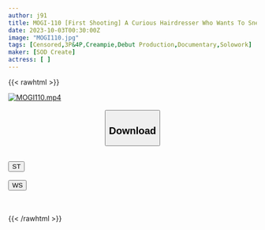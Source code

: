 ```yaml
---
author: j91
title: MOGI-110 [First Shooting] A Curious Hairdresser Who Wants To Sneak Out Of The Office And Try Something Naughty.She Laughs A Lot And Has A Friendly Personality.A Quick Creampie At A Weekday Appointment With A Baby-Faced Beauty With Cute Double Teeth.Mirei 21 Years Old Mirei Aoi
date: 2023-10-03T00:30:00Z
image: "MOGI110.jpg"
tags: [Censored,3P&4P,Creampie,Debut Production,Documentary,Solowork]
maker: [SOD Create]
actress: [ ]
---
```



{{< rawhtml >}}

<div class="video" data-videoid="wkBm2zmWb8hJOQa">
    <a href="javascript:;">
        <img src="https://my.j91.asia/posts/MOGI110/MOGI110.jpg" width="WIDTH" height="HEIGHT" alt="MOGI110.mp4" loading="lazy">
    </a>
</div>

<script type="text/javascript" src="https://j91.asia/asset/on-demand-st.js"></script>

<br>
  <link rel="stylesheet" href="https://j91.asia/asset/bs5.css">
  
  <center>
  <button class="btn btn-primary" type="button" data-bs-toggle="collapse" data-bs-target=".multi-collapse" aria-expanded="false" aria-controls="multiCollapseExample1 multiCollapseExample2"><h2>Download</h2></button></center>
</p>
<div class="row">
  <div class="col">
    <div class="collapse multi-collapse" id="multiCollapseExample1">
      <div class="card card-body">
	      	      <br>
<div class="buttons">  
<a href="https://streamtape.to/v/wkBm2zmWb8hJOQa"><button class="btn-hover color-3"><i class="fa fa-download"></i> ST</button></a></div>
    </div>
  </div>
</div>
  <div class="col">
    <div class="collapse multi-collapse" id="multiCollapseExample2">
      <div class="card card-body">
	      <br>
<div class="buttons">
    <a href="https://wolfstream.tv/0hr8nsb8y5yi"><button class="btn-hover color-9"><i class="fa fa-download"></i> WS</button></a></div>
<br><br>
      </div>
    </div>
  </div>
</div>

{{< /rawhtml >}}
